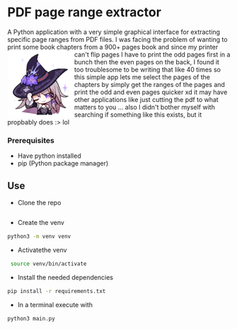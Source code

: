 # PDF page range extractor

A Python application with a very simple graphical interface for extracting specific page ranges from PDF files. 
I was facing the problem of wanting to print some book chapters from a 900+ pages book and since my printer 
<img src="herta cool.gif" alt="<3" align= "left" width="30%" height="40%">can't flip pages I have to print the odd pages first in a bunch then the even pages on the back, I found it too troublesome to be writing that like 40 times so this simple app lets me select the pages of the chapters by simply get the ranges of the pages and print the odd and even pages quicker xd it may have other applications like just cutting the pdf to what matters to you ... also I didn't bother myself with searching if something like this exists, but it propbably does :> lol


### Prerequisites
- Have python installed
- pip (Python package manager)

## Use
- Clone the repo
```

```
- Create the venv
```bash
python3 -m venv venv
```
- Activatethe venv
```bash
 source venv/bin/activate
```
- Install the needed dependencies
```bash
pip install -r requirements.txt
```
- In a terminal execute with
```bash
python3 main.py
```